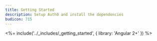 ```yaml
---
title: Getting Started
description: Setup Auth0 and install the dependencies
budicon: 715
---
```


<%= include('../_includes/_getting_started', { library: 'Angular 2+' }) %>
